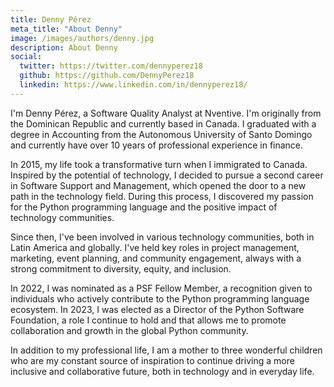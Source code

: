 ```yaml
---
title: Denny Pérez
meta_title: "About Denny"
image: /images/authors/denny.jpg
description: About Denny
social:
  twitter: https://twitter.com/dennyperez18
  github: https://github.com/DennyPerez18
  linkedin: https://www.linkedin.com/in/dennyperez18/
---
```


I'm Denny Pérez, a Software Quality Analyst at Nventive. I'm originally from
the Dominican Republic and currently based in Canada. I graduated with a degree
in Accounting from the Autonomous University of Santo Domingo and currently
have over 10 years of professional experience in finance.

In 2015, my life took a transformative turn when I immigrated to Canada.
Inspired by the potential of technology, I decided to pursue a second career in
Software Support and Management, which opened the door to a new path in the
technology field. During this process, I discovered my passion for the Python
programming language and the positive impact of technology communities.

Since then, I've been involved in various technology communities, both in Latin
America and globally. I've held key roles in project management, marketing,
event planning, and community engagement, always with a strong commitment to
diversity, equity, and inclusion.

In 2022, I was nominated as a PSF Fellow Member, a recognition given to
individuals who actively contribute to the Python programming language
ecosystem. In 2023, I was elected as a Director of the Python Software
Foundation, a role I continue to hold and that allows me to promote
collaboration and growth in the global Python community.

In addition to my professional life, I am a mother to three wonderful children
who are my constant source of inspiration to continue driving a more inclusive
and collaborative future, both in technology and in everyday life.
